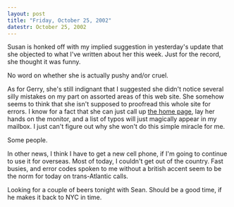 ```yaml
---
layout: post
title: "Friday, October 25, 2002"
datestr: October 25, 2002
---
```


Susan is honked off with my implied suggestion in yesterday's update that she
objected to what I've written about her this week. Just for the record, she
thought it was funny.

No word on whether she is actually pushy and/or cruel.

As for Gerry, she's still indignant that I suggested she didn't notice several
silly mistakes on my part on assorted areas of this web site. She somehow seems
to think that she isn't supposed to proofread this whole site for errors. I
know for a fact that she can just call up <a href="../">the home page</a>, lay
her hands on the monitor, and a list of typos will just magically appear in
my mailbox. I just can't figure out why she won't do this simple miracle for
me.

Some people.

In other news, I think I have to get a new cell phone, if I'm going to continue
to use it for overseas. Most of today, I couldn't get out of the country. Fast
busies, and error codes spoken to me without a british accent seem to be the
norm for today on trans-Atlantic calls.

Looking for a couple of beers tonight with Sean. Should be a good time, if
he makes it back to NYC in time.

